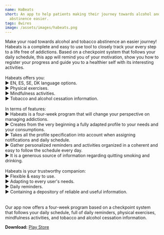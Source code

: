 ```yaml
---
name: HaBeats
short: An app to help patients making their journey towards alcohol and tobacco
  abstinence easier.
tags: 8wires
image: /assets/images/habeats.png
---
```

Make your road towards alcohol and tobacco abstinence an easier journey! Habeats is a complete and easy to use tool to closely track your every step to a life free of addictions. Based on a checkpoint system that follows your daily schedule, this app will remind you of your motivation, show you how to register your progress and guide you to a healthier self with its interesting activities.\
\
Habeats offers you:\
▶ EN, ES, SE, DK language options.\
▶ Physical exercises.\
▶ Mindfulness activities.\
▶ Tobacco and alcohol cessation information.\
\
In terms of features:\
▶ Habeats is a four-week program that will change your perspective on managing addictions.\
▶ Creates from the very beginning a fully adapted profile to your needs and your consumptions.\
▶ Takes all the profile specification into account when assigning notifications and daily schedule.\
▶ Gather personalized reminders and activities organized in a coherent and easy to follow the schedule every day.\
▶ It is a generous source of information regarding quitting smoking and drinking.\
\
Habeats is your trustworthy companion:\
▶ Flexible & easy to use.\
▶ Adapting to every user's needs.\
▶ Daily reminders.\
▶ Containing a depository of reliable and useful information.\
\
\
Our app now offers a four-week program based on a checkpoint system that follows your daily schedule, full of daily reminders, physical exercises, mindfulness activities, and tobacco and alcohol cessation information.

**Download:** [Play Store](https://play.google.com/store/apps/details?id=io.habeats.app&hl=es_PY&gl=US)